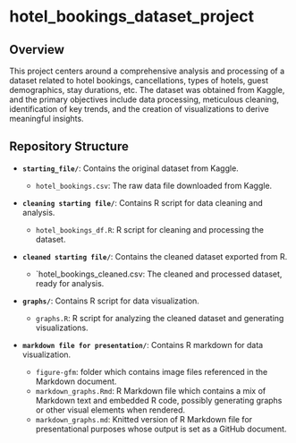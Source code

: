 # hotel_bookings_dataset_project 


## Overview

This project centers around a comprehensive analysis and processing of a dataset related to hotel bookings, cancellations, types of hotels, guest demographics, stay durations, etc. The dataset was obtained from Kaggle, and the primary objectives include data processing, meticulous cleaning, identification of key trends, and the creation of visualizations to derive meaningful insights.
## Repository Structure

- **`starting_file/`**: Contains the original dataset from Kaggle.
  - `hotel_bookings.csv`: The raw data file downloaded from Kaggle.
 
- **`cleaning starting file/`**: Contains R script for data cleaning and analysis.
  - `hotel_bookings_df.R`: R script for cleaning and processing the dataset.

- **`cleaned starting file/`**: Contains the cleaned dataset exported from R.
  - `hotel_bookings_cleaned.csv: The cleaned and processed dataset, ready for analysis.
 
- **`graphs/`**: Contains R script for data visualization.
  - `graphs.R`: R script for analyzing the cleaned dataset and generating visualizations.
 
- **`markdown file for presentation/`**: Contains R markdown for data visualization.
  - `figure-gfm`: folder which contains image files referenced in the Markdown document.
  - `markdown_graphs.Rmd`: R Markdown file which contains a mix of Markdown text and embedded R code, possibly generating graphs or other visual elements when rendered.
  - `markdown_graphs.md`: Knitted version of R Markdown file for presentational purposes whose output is set as a GitHub document.

